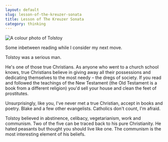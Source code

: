```yaml
---
layout: default
slug: lesson-of-the-kreuzer-sonata
title: Lesson of The Kreuzer Sonata
category: thinking
---
```


![A colour photo of Tolstoy](http://upload.wikimedia.org/wikipedia/commons/c/c6/L.N.Tolstoy_Prokudin-Gorsky.jpg)

Some inbetween reading while I consider my next move.

Tolstoy was a serious man.

He's one of those true Christians. As anyone who went to a church school knows, true Christians believe in giving away all their possessions and dedicating themselves to the most needy – the dregs of society. If you read and followed the teachings of the New Testament (the Old Testament is a book from a different religion) you'd sell your house and clean the feet of prostitutes.

Unsurprisingly, like you, I've never met a true Christian, accept in books and poetry. Blake and a few other evangelists. Catholics don't count, I'm afraid.

Tolstoy believed in abstinence, celibacy, vegetarianism, work and communism. Two of the five can be traced back to his pure Christianity. He hated peasants but thought you should live like one. The communism is the most interesting element of his beliefs.

